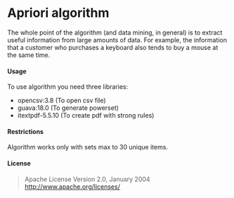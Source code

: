 # Apriori algorithm

The whole point of the algorithm (and data mining, in general) is to extract useful information from large amounts of data. For example, the information that a customer who purchases a keyboard also tends to buy a mouse at the same time.

#### Usage

To use algorithm you need three libraries:
- opencsv:3.8 (To open csv file)
- guava:18.0 (To generate powerset)
- itextpdf-5.5.10 (To create pdf with strong rules)

#### Restrictions
Algorithm works only with sets max to 30 unique items. 


#### License

>Apache License
>Version 2.0, January 2004
>http://www.apache.org/licenses/
